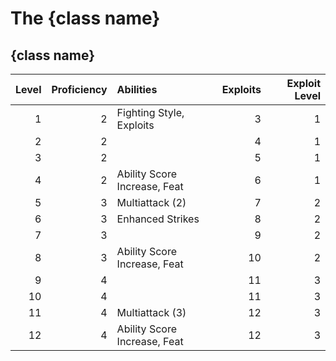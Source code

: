 # The {class name}

## {class name}

| Level | Proficiency | Abilities                    | Exploits | Exploit Level |
|------:|------------:|:-----------------------------|---------:|--------------:|
|     1 |           2 | Fighting Style, Exploits     |        3 |             1 |
|     2 |           2 |                              |        4 |             1 |
|     3 |           2 |                              |        5 |             1 |
|     4 |           2 | Ability Score Increase, Feat |        6 |             1 |
|     5 |           3 | Multiattack (2)              |        7 |             2 |
|     6 |           3 | Enhanced Strikes             |        8 |             2 |
|     7 |           3 |                              |        9 |             2 |
|     8 |           3 | Ability Score Increase, Feat |       10 |             2 |
|     9 |           4 |                              |       11 |             3 |
|    10 |           4 |                              |       11 |             3 |
|    11 |           4 | Multiattack (3)              |       12 |             3 |
|    12 |           4 | Ability Score Increase, Feat |       12 |             3 |
